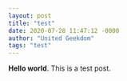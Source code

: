 ```yaml
---
layout: post
title: "test"
date: 2020-07-28 11:47:12 -0000
author: "United Geekdom"
tags: "test"
---
```

**Hello world**. This is a test post.
